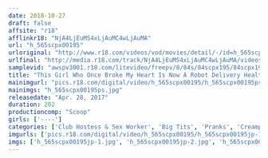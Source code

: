 ```yaml
---
date: 2018-10-27
draft: false
affsite: "r18"
afflinkr18: "NjA4LjEuMS4xLjAuMC4wLjAuMA"
url: "h_565scpx00195"
urloriginal: "http://www.r18.com/videos/vod/movies/detail/-/id=h_565scpx00195"
urlfinal: "http://media.r18.com/track/NjA4LjEuMS4xLjAuMC4wLjAuMA/videos/vod/movies/detail/-/id=h_565scpx00195"
samplevid: "awspv3001.r18.com/litevideo/freepv/8/84s/84scpx195/84scpx195_dmb_w.mp4"
title: "This Girl Who Once Broke My Heart Is Now A Robot Delivery Health Bitch! Since She's In Unresponsive Mode, I Can Do Whatever I Like With Her Pussy! Now I Can Get Revenge And Creampie Her All I Want!!"
mainimgurl: "pics.r18.com/digital/video/h_565scpx00195/h_565scpx00195ps.jpg"
mainimgs: "h_565scpx00195ps.jpg"
releasedate: "Apr. 28, 2017"
duration: 202
productioncomp: "Scoop"
girls: ['----']
categories: ['Club Hostess & Sex Worker', 'Big Tits', 'Pranks', 'Creampie', 'Deep Throat', 'Hi-Def']
imgurls: ['pics.r18.com/digital/video/h_565scpx00195/h_565scpx00195jp-1.jpg', 'pics.r18.com/digital/video/h_565scpx00195/h_565scpx00195jp-2.jpg', 'pics.r18.com/digital/video/h_565scpx00195/h_565scpx00195jp-3.jpg', 'pics.r18.com/digital/video/h_565scpx00195/h_565scpx00195jp-4.jpg', 'pics.r18.com/digital/video/h_565scpx00195/h_565scpx00195jp-5.jpg', 'pics.r18.com/digital/video/h_565scpx00195/h_565scpx00195jp-6.jpg', 'pics.r18.com/digital/video/h_565scpx00195/h_565scpx00195jp-7.jpg', 'pics.r18.com/digital/video/h_565scpx00195/h_565scpx00195jp-8.jpg', 'pics.r18.com/digital/video/h_565scpx00195/h_565scpx00195jp-9.jpg', 'pics.r18.com/digital/video/h_565scpx00195/h_565scpx00195jp-10.jpg', 'pics.r18.com/digital/video/h_565scpx00195/h_565scpx00195jp-11.jpg', 'pics.r18.com/digital/video/h_565scpx00195/h_565scpx00195jp-12.jpg', 'pics.r18.com/digital/video/h_565scpx00195/h_565scpx00195jp-13.jpg', 'pics.r18.com/digital/video/h_565scpx00195/h_565scpx00195jp-14.jpg', 'pics.r18.com/digital/video/h_565scpx00195/h_565scpx00195jp-15.jpg', 'pics.r18.com/digital/video/h_565scpx00195/h_565scpx00195jp-16.jpg', 'pics.r18.com/digital/video/h_565scpx00195/h_565scpx00195jp-17.jpg', 'pics.r18.com/digital/video/h_565scpx00195/h_565scpx00195jp-18.jpg', 'pics.r18.com/digital/video/h_565scpx00195/h_565scpx00195jp-19.jpg', 'pics.r18.com/digital/video/h_565scpx00195/h_565scpx00195jp-20.jpg']
imgs: ['h_565scpx00195jp-1.jpg', 'h_565scpx00195jp-2.jpg', 'h_565scpx00195jp-3.jpg', 'h_565scpx00195jp-4.jpg', 'h_565scpx00195jp-5.jpg', 'h_565scpx00195jp-6.jpg', 'h_565scpx00195jp-7.jpg', 'h_565scpx00195jp-8.jpg', 'h_565scpx00195jp-9.jpg', 'h_565scpx00195jp-10.jpg', 'h_565scpx00195jp-11.jpg', 'h_565scpx00195jp-12.jpg', 'h_565scpx00195jp-13.jpg', 'h_565scpx00195jp-14.jpg', 'h_565scpx00195jp-15.jpg', 'h_565scpx00195jp-16.jpg', 'h_565scpx00195jp-17.jpg', 'h_565scpx00195jp-18.jpg', 'h_565scpx00195jp-19.jpg', 'h_565scpx00195jp-20.jpg']
---
```

